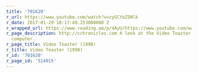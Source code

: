```yaml
---
title: '701620'
r_url: https://www.youtube.com/watch?v=zyGCYoZ5Nlk
r_date: 2017-01-29 18:17:49.253000000 Z
r_wrapped_url: https://www.reading.am/p/4AyU/https://www.youtube.com/watch?v=zyGCYoZ5Nlk
r_page_description: http://cchronicles.com A look at the Video Toaster for the Amiga
  computer.
r_page_title: Video Toaster (1990)
r_title: Video Toaster (1990)
r_id: '701620'
r_page_id: '514915'
---
```


